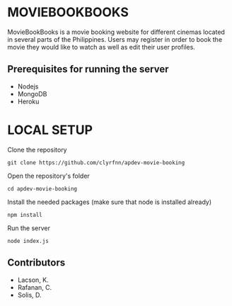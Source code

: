 # **MOVIEBOOKBOOKS**
MovieBookBooks is a movie booking website for different cinemas located in several parts of the Philippines. Users may register in order to book the movie they would like to watch as well as edit their user profiles.

## Prerequisites for running the server
- Nodejs
- MongoDB
- Heroku
# LOCAL SETUP
Clone the repository
```
git clone https://github.com/clyrfnn/apdev-movie-booking
```
Open the repository's folder
```
cd apdev-movie-booking
```
Install the needed packages (make sure that node is installed already)
```
npm install
```
Run the server
```
node index.js
```

## Contributors
- Lacson, K.
- Rafanan, C.
- Solis, D.
